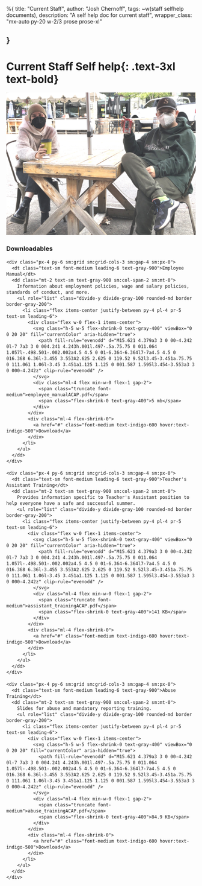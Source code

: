 %{
  title: "Current Staff",
  author: "Josh Chernoff",
  tags: ~w(staff selfhelp documents),
  description: "A self help doc for current staff",
  wrapper_class: "mx-auto py-20 w-2/3 prose prose-xl"

}
---

# Current Staff Self help{: .text-3xl text-bold}

![](/assets/images/current-staff.jpg)

<div>
<div class="px-4 sm:px-0">
  <h3 class="text-base font-semibold leading-7 text-gray-900">Downloadables</h3>
</div>
<div class="mt-6 border-t border-gray-100">
  <dl class="divide-y divide-gray-100">
    
    <div class="px-4 py-6 sm:grid sm:grid-cols-3 sm:gap-4 sm:px-0">
      <dt class="text-sm font-medium leading-6 text-gray-900">Employee Manual</dt>
      <dd class="mt-2 text-sm text-gray-900 sm:col-span-2 sm:mt-0">
        Information about employment policies, wage and salary policies, standards of conduct, and more. 
        <ul role="list" class="divide-y divide-gray-100 rounded-md border border-gray-200">
          <li class="flex items-center justify-between py-4 pl-4 pr-5 text-sm leading-6">
            <div class="flex w-0 flex-1 items-center">
              <svg class="h-5 w-5 flex-shrink-0 text-gray-400" viewBox="0 0 20 20" fill="currentColor" aria-hidden="true">
                <path fill-rule="evenodd" d="M15.621 4.379a3 3 0 00-4.242 0l-7 7a3 3 0 004.241 4.243h.001l.497-.5a.75.75 0 011.064 1.057l-.498.501-.002.002a4.5 4.5 0 01-6.364-6.364l7-7a4.5 4.5 0 016.368 6.36l-3.455 3.553A2.625 2.625 0 119.52 9.52l3.45-3.451a.75.75 0 111.061 1.06l-3.45 3.451a1.125 1.125 0 001.587 1.595l3.454-3.553a3 3 0 000-4.242z" clip-rule="evenodd" />
              </svg>
              <div class="ml-4 flex min-w-0 flex-1 gap-2">
                <span class="truncate font-medium">employee_manualACAP.pdf</span>
                <span class="flex-shrink-0 text-gray-400">5 mb</span>
              </div>
            </div>
            <div class="ml-4 flex-shrink-0">
              <a href="#" class="font-medium text-indigo-600 hover:text-indigo-500">Download</a>
            </div>
          </li>
        </ul>
      </dd>
    </div>

    <div class="px-4 py-6 sm:grid sm:grid-cols-3 sm:gap-4 sm:px-0">
      <dt class="text-sm font-medium leading-6 text-gray-900">Teacher's Assistant Training</dt>
      <dd class="mt-2 text-sm text-gray-900 sm:col-span-2 sm:mt-0">
        Provides information specific to Teacher's Assistant position to help everyone have a safe and successful summer.
        <ul role="list" class="divide-y divide-gray-100 rounded-md border border-gray-200">
          <li class="flex items-center justify-between py-4 pl-4 pr-5 text-sm leading-6">
            <div class="flex w-0 flex-1 items-center">
              <svg class="h-5 w-5 flex-shrink-0 text-gray-400" viewBox="0 0 20 20" fill="currentColor" aria-hidden="true">
                <path fill-rule="evenodd" d="M15.621 4.379a3 3 0 00-4.242 0l-7 7a3 3 0 004.241 4.243h.001l.497-.5a.75.75 0 011.064 1.057l-.498.501-.002.002a4.5 4.5 0 01-6.364-6.364l7-7a4.5 4.5 0 016.368 6.36l-3.455 3.553A2.625 2.625 0 119.52 9.52l3.45-3.451a.75.75 0 111.061 1.06l-3.45 3.451a1.125 1.125 0 001.587 1.595l3.454-3.553a3 3 0 000-4.242z" clip-rule="evenodd" />
              </svg>
              <div class="ml-4 flex min-w-0 flex-1 gap-2">
                <span class="truncate font-medium">assistant_trainingACAP.pdf</span>
                <span class="flex-shrink-0 text-gray-400">141 KB</span>
              </div>
            </div>
            <div class="ml-4 flex-shrink-0">
              <a href="#" class="font-medium text-indigo-600 hover:text-indigo-500">Download</a>
            </div>
          </li>
        </ul>
      </dd>
    </div>

    <div class="px-4 py-6 sm:grid sm:grid-cols-3 sm:gap-4 sm:px-0">
      <dt class="text-sm font-medium leading-6 text-gray-900">Abuse Training</dt>
      <dd class="mt-2 text-sm text-gray-900 sm:col-span-2 sm:mt-0">
        Slides for abuse and mandatory reporting training. 
        <ul role="list" class="divide-y divide-gray-100 rounded-md border border-gray-200">
          <li class="flex items-center justify-between py-4 pl-4 pr-5 text-sm leading-6">
            <div class="flex w-0 flex-1 items-center">
              <svg class="h-5 w-5 flex-shrink-0 text-gray-400" viewBox="0 0 20 20" fill="currentColor" aria-hidden="true">
                <path fill-rule="evenodd" d="M15.621 4.379a3 3 0 00-4.242 0l-7 7a3 3 0 004.241 4.243h.001l.497-.5a.75.75 0 011.064 1.057l-.498.501-.002.002a4.5 4.5 0 01-6.364-6.364l7-7a4.5 4.5 0 016.368 6.36l-3.455 3.553A2.625 2.625 0 119.52 9.52l3.45-3.451a.75.75 0 111.061 1.06l-3.45 3.451a1.125 1.125 0 001.587 1.595l3.454-3.553a3 3 0 000-4.242z" clip-rule="evenodd" />
              </svg>
              <div class="ml-4 flex min-w-0 flex-1 gap-2">
                <span class="truncate font-medium">abuse_trainingACAP.pdf</span>
                <span class="flex-shrink-0 text-gray-400">84.9 KB</span>
              </div>
            </div>
            <div class="ml-4 flex-shrink-0">
              <a href="#" class="font-medium text-indigo-600 hover:text-indigo-500">Download</a>
            </div>
          </li>
        </ul>
      </dd>
    </div>
  </dl>
</div>
</div>
